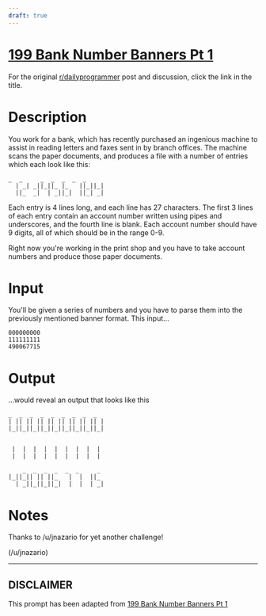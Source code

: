 ```yaml
---
draft: true
---
```


# [199 Bank Number Banners Pt 1](https://www.reddit.com/r/dailyprogrammer/comments/2tr6yn/2015126_challenge_199_bank_number_banners_pt_1/)

For the original [r/dailyprogrammer](https://www.reddit.com/r/dailyprogrammer/) post and discussion, click the link in the title.

# Description
You work for a bank, which has recently purchased an ingenious machine to assist in reading letters and faxes sent in by branch offices. The machine scans the paper documents, and produces a file with a number of entries which each look like this:


```
_  _     _  _  _  _  _
  | _| _||_||_ |_   ||_||_|
  ||_  _|  | _||_|  ||_| _|
```
Each entry is 4 lines long, and each line has 27 characters. The first 3 lines of each entry contain an account number written using pipes and underscores, and the fourth line is blank. Each account number should have 9 digits, all of which should be in the range 0-9. 

Right now you're working in the print shop and you have to take account numbers and produce those paper documents. 

# Input
You'll be given a series of numbers and you have to parse them into the previously mentioned banner format. This input...


```
000000000
111111111
490067715
```
# Output
...would reveal an output that looks like this


```
_  _  _  _  _  _  _  _  _ 
| || || || || || || || || |
|_||_||_||_||_||_||_||_||_|


 |  |  |  |  |  |  |  |  |
 |  |  |  |  |  |  |  |  |

    _  _  _  _  _  _     _ 
|_||_|| || ||_   |  |  ||_ 
  | _||_||_||_|  |  |  | _|
```
# Notes
Thanks to /u/jnazario for yet another challenge!

(/u/jnazario)

----
## **DISCLAIMER**
This prompt has been adapted from [199 Bank Number Banners Pt 1](https://www.reddit.com/r/dailyprogrammer/comments/2tr6yn/2015126_challenge_199_bank_number_banners_pt_1/
)
